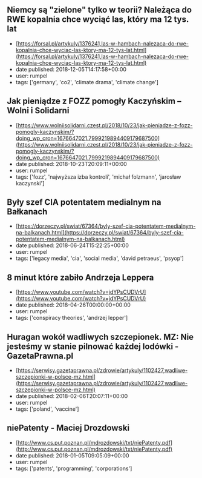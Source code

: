 ## Niemcy są "zielone" tylko w teorii? Należąca do RWE kopalnia chce wyciąć las, który ma 12 tys. lat
 - [https://forsal.pl/artykuly/1376241,las-w-hambach-nalezaca-do-rwe-kopalnia-chce-wyciac-las-ktory-ma-12-tys-lat.html](https://forsal.pl/artykuly/1376241,las-w-hambach-nalezaca-do-rwe-kopalnia-chce-wyciac-las-ktory-ma-12-tys-lat.html)
 - date published: 2018-12-05T14:17:58+00:00
 - user: rumpel
 - tags: ['germany', 'co2', 'climate drama', 'climate change']

## Jak pieniądze z FOZZ pomogły Kaczyńskim – Wolni i Solidarni
 - [https://www.wolniisolidarni.czest.pl/2018/10/23/jak-pieniadze-z-fozz-pomogly-kaczynskim/?doing_wp_cron=1676647021.7999219894409179687500](https://www.wolniisolidarni.czest.pl/2018/10/23/jak-pieniadze-z-fozz-pomogly-kaczynskim/?doing_wp_cron=1676647021.7999219894409179687500)
 - date published: 2018-10-23T20:09:11+00:00
 - user: rumpel
 - tags: ['fozz', 'najwyższa izba kontroli', 'michał folzmann', 'jarosław kaczynski']

## Były szef CIA potentatem medialnym na Bałkanach
 - [https://dorzeczy.pl/swiat/67364/byly-szef-cia-potentatem-medialnym-na-balkanach.html](https://dorzeczy.pl/swiat/67364/byly-szef-cia-potentatem-medialnym-na-balkanach.html)
 - date published: 2018-06-24T15:22:25+00:00
 - user: rumpel
 - tags: ['legacy media', 'cia', 'social media', 'david petraeus', 'psyop']

## 8 minut które zabiło Andrzeja Leppera
 - [https://www.youtube.com/watch?v=jdYPsCUDVrU](https://www.youtube.com/watch?v=jdYPsCUDVrU)
 - date published: 2018-04-26T00:00:00+00:00
 - user: rumpel
 - tags: ['conspiracy theories', 'andrzej lepper']

## Huragan wokół wadliwych szczepionek. MZ: Nie jesteśmy w stanie pilnować każdej lodówki - GazetaPrawna.pl
 - [https://serwisy.gazetaprawna.pl/zdrowie/artykuly/1102427,wadliwe-szczepionki-w-polsce-mz.html](https://serwisy.gazetaprawna.pl/zdrowie/artykuly/1102427,wadliwe-szczepionki-w-polsce-mz.html)
 - date published: 2018-02-06T20:07:11+00:00
 - user: rumpel
 - tags: ['poland', 'vaccine']

## niePatenty - Maciej Drozdowski
 - [http://www.cs.put.poznan.pl/mdrozdowski/txt/niePatenty.pdf](http://www.cs.put.poznan.pl/mdrozdowski/txt/niePatenty.pdf)
 - date published: 2018-01-05T09:05:09+00:00
 - user: rumpel
 - tags: ['patents', 'programming', 'corporations']

